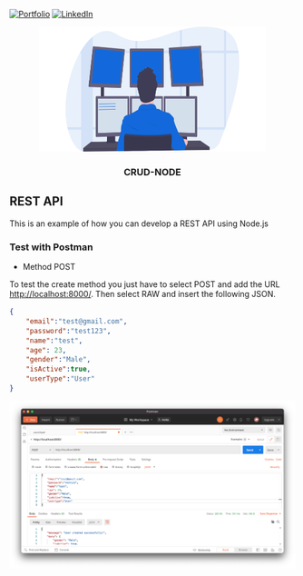 [![Portfolio][portfolio-shield]][portfolio-url]
[![LinkedIn][linkedin-shield]][linkedin-url]

<!-- PROJECT LOGO -->
<p align="center">
    <a href="https://github.com/torres274/crud-node">
        <img src="src/public/images/programming.svg" alt="Logo" width="400" height="220">
    </a>
    <h3 align="center">CRUD-NODE</h3>
</p>

<!-- ABOUT THE PROJECT -->
## REST API
This is an example of how you can develop a REST API using Node.js

### Test with Postman

* Method POST

To test the create method you just have to select POST and add the URL [http://localhost:8000/](http://localhost:8000/). Then select RAW and insert the following JSON.

``` JSON
{
    "email":"test@gmail.com",
    "password":"test123",
    "name":"test",
    "age": 23,
    "gender":"Male",
    "isActive":true,
    "userType":"User"
}
```

[![Postman ScreenShot][postman-screenshot]](https://github.com/torres274/crud-node)


<!-- MARKDOWN LINKS & IMAGES -->
[portfolio-shield]: https://img.shields.io/badge/-Portfolio-black.svg?style=for-the-badge&logo=portfolio&colorB=555
[portfolio-url]: https://dtorres.herokuapp.com/
[linkedin-shield]: https://img.shields.io/badge/-LinkedIn-black.svg?style=for-the-badge&logo=linkedin&colorB=555
[linkedin-url]: https://linkedin.com/in/daniel-torres-1996abc
[postman-screenshot]: src/public/images/postman.png
